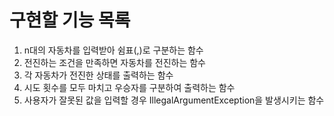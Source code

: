 # 구현할 기능 목록

1. n대의 자동차를 입력받아 쉼표(,)로 구분하는 함수
2. 전진하는 조건을 만족하면 자동차를 전진하는 함수
4. 각 자동차가 전진한 상태를 출력하는 함수
3. 시도 횟수를 모두 마치고 우승자를 구분하여 출력하는 함수
4. 사용자가 잘못된 값을 입력할 경우 IllegalArgumentException을 발생시키는 함수